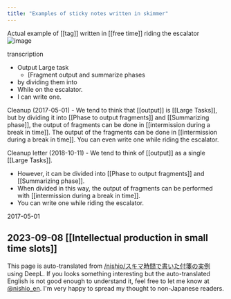 ```yaml
---
title: "Examples of sticky notes written in skimmer"
---
```


Actual example of [[tag]] written in [[free time]] riding the escalator
![image](https://gyazo.com/71426fb95fb47fb3e980b2c514fa6749/thumb/1000)

transcription
- Output Large task
    - [Fragment output and summarize phases
- by dividing them into
- While on the escalator.
- I can write one.

Cleanup (2017-05-01)
    - We tend to think that [[output]] is [[Large Tasks]], but by dividing it into [[Phase to output fragments]] and [[Summarizing phase]], the output of fragments can be done in [[intermission during a break in time]]. The output of the fragments can be done in [[intermission during a break in time]]. You can even write one while riding the escalator.

Cleanup letter (2018-10-11)
    - We tend to think of [[output]] as a single [[Large Tasks]].
- However, it can be divided into [[Phase to output fragments]] and [[Summarizing phase]].
- When divided in this way, the output of fragments can be performed with [[intermission during a break in time]].
- You can write one while riding the escalator.

2017-05-01

2023-09-08  [[Intellectual production in small time slots]]
---
This page is auto-translated from [/nishio/スキマ時間で書いた付箋の実例](https://scrapbox.io/nishio/スキマ時間で書いた付箋の実例) using DeepL. If you looks something interesting but the auto-translated English is not good enough to understand it, feel free to let me know at [@nishio_en](https://twitter.com/nishio_en). I'm very happy to spread my thought to non-Japanese readers.